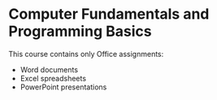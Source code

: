 # Computer Fundamentals and Programming Basics

This course contains only Office assignments:

- Word documents
- Excel spreadsheets
- PowerPoint presentations
